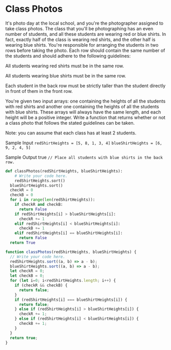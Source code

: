 # Class Photos

  It's photo day at the local school, and you're the photographer assigned to
  take class photos. The class that you'll be photographing has an even number
  of students, and all these students are wearing red or blue shirts. In fact,
  exactly half of the class is wearing red shirts, and the other half is wearing
  blue shirts. You're responsible for arranging the students in two rows before
  taking the photo. Each row should contain the same number of the students and
  should adhere to the following guidelines:
  
  All students wearing red shirts must be in the same row.
  
  All students wearing blue shirts must be in the same row.
  
  Each student in the back row must be strictly taller than the student
  directly in front of them in the front row.
  
  You're given two input arrays: one containing the heights of all the students
  with red shirts and another one containing the heights of all the students
  with blue shirts. These arrays will always have the same length, and each
  height will be a positive integer. Write a function that returns whether or
  not a class photo that follows the stated guidelines can be taken.
  
  Note: you can assume that each class has at least 2 students.
  
  Sample Input
  ```redShirtHeights = [5, 8, 1, 3, 4]```
  ```blueShirtHeights = [6, 9, 2, 4, 5]```
  
  Sample Output
  true
  ```// Place all students with blue shirts in the back row.```
```python
def classPhotos(redShirtHeights, blueShirtHeights):
    # Write your code here.
    redShirtHeights.sort()
  blueShirtHeights.sort()
  checkR = 0
  checkB = 0
  for i in range(len(redShirtHeights)):
    if checkR and checkB:
      return False
    if redShirtHeights[i] > blueShirtHeights[i]:
      checkR += 1
    elif redShirtHeights[i] < blueShirtHeights[i]:
      checkB += 1
    elif redShirtHeights[i] == blueShirtHeights[i]:
      return False
  return True
```
```javascript
function classPhotos(redShirtHeights, blueShirtHeights) {
  // Write your code here.
  redShirtHeights.sort((a, b) => a - b);
  blueShirtHeights.sort((a, b) => a - b);
  let checkR = 0;
  let checkB = 0;
  for (let i=0; i<redShirtHeights.length; i++) {
    if (checkR && checkB) {
      return false;
    }
    if (redShirtHeights[i] === blueShirtHeights[i]) {
      return false;
    } else if (redShirtHeights[i] > blueShirtHeights[i]) {
      checkR += 1;
    } else if (redShirtHeights[i] < blueShirtHeights[i]) {
      checkB += 1;
    }
  }
  return true;
}
```

